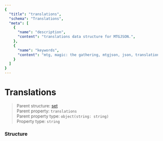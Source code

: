 ```yaml
---
{
  "title": "translations",
  "schema": "Translations",
  "meta": [
    {
      "name": "description",
      "content": "translations data structure for MTGJSON.",
    },
    {
      "name": "keywords",
      "content": "mtg, magic: the gathering, mtgjson, json, translations",
    }
  ]
}
---
```


# Translations

> Parent structure: [set](../set)  
> Parent property: `translations`  
> Parent property type: `object(string: string)`  
> Property type: `string`  

### Structure

<GenerateTable/>